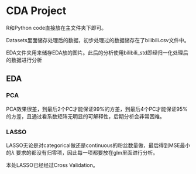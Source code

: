 # CDA Project

R和Python code直接放在主文件夹下即可。

Datasets里面储存处理后的数据，初步处理过的数据储存在了bilibili.csv文件中。

EDA文件夹用来储存EDA放的图片。此后的分析使用bilibili_std即经归一化处理后的数据进行分析

## EDA

### PCA

PCA效果很差，到最后2个PC才能保证99%的方差，到最后4个PC才能保证95%的方差，且通过看系数矩阵无明显的可解释性，后期分析会非常困难。

### LASSO

LASSO无论是对categorical做还是continuous的粉丝数量做，最后得到MSE最小的$\lambda$ 要求的都没有归零项，因此每一项都要放在glm里面进行分析。

本处LASSO已经经过Cross Validation。